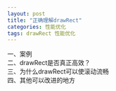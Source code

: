 ```yaml
---
layout: post
title: "正确理解drawRect"
categories: 性能优化
tags: drawRect 性能优化
---
```

一、案例
<br />
二、drawRect是否真正高效？
<br />
三、为什么drawRect可以使滚动流畅
<br />
四、其他可以改进的地方
